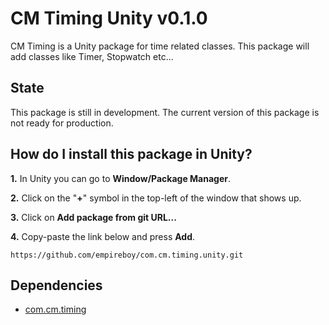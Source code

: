 # CM Timing Unity v0.1.0

CM Timing is a Unity package for time related classes. This package will add classes like Timer, Stopwatch etc...

## State

This package is still in development. The current version of this package is not ready for production.

## How do I install this package in Unity?

**1.** In Unity you can go to **Window/Package Manager**.

**2.** Click on the "**+**" symbol in the top-left of the window that shows up.

**3.** Click on **Add package from git URL...**

**4.** Copy-paste the link below and press **Add**.

`
https://github.com/empireboy/com.cm.timing.unity.git
`

## Dependencies

* [com.cm.timing](https://github.com/empireboy/com.cm.timing)
